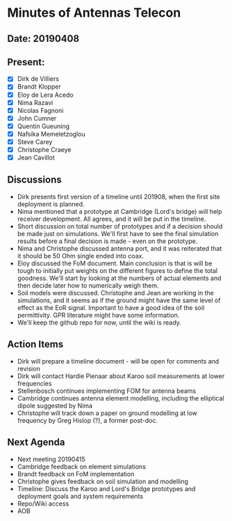# Minutes of Antennas Telecon
## Date: 20190408
## Present: 
- [x] Dirk de Villiers
- [x] Brandt Klopper
- [x] Eloy de Lera Acedo
- [x] Nima Razavi
- [x] Nicolas Fagnoni
- [x] John Cumner
- [x] Quentin Gueuning
- [x] Nafsika Memeletzoglou
- [x] Steve Carey
- [x] Christophe Craeye
- [x] Jean Cavillot

## Discussions
- Dirk presents first version of a timeline until 201908, when the first site deployment is planned.
- Nima mentioned that a prototype at Cambridge (Lord's bridge) will help receiver development.  All agrees, and it will be put in the timeline.  
- Short discussion on total number of prototypes and if a decision should be made just on simulations.  We'll first have to see the final simulation results before a final decision is made - even on the prototype.
- Nima and Christophe discussed antenna port, and it was reiterated that it should be 50 Ohm single ended into coax.
- Eloy discussed the FoM document.  Main conclusion is that is will be tough to initially put weights on the different figures to define the total goodness.  We'll start by looking at the numbers of actual elements and then decide later how to numerically weigh them.
- Soil models were discussed.  Christophe and Jean are working in the simulations, and it seems as if the ground might have the same level of effect as the EoR signal.  Important to have a good idea of the soil permittivity.  GPR literature might have some information.
- We'll keep the github repo for now, until the wiki is ready.

## Action Items
- Dirk will prepare a timeline document - will be open for comments and revision
- Dirk will contact Hardie Pienaar about Karoo soil measurements at lower frequencies
- Stellenbosch continues implementing FOM for antenna beams
- Cambridge continues antenna element modelling, including the elliptical dipole suggested by Nima
- Christophe will track down a paper on ground modelling at low frequency by Greg Hislop (?), a former post-doc.

## Next Agenda
- Next meeting 20190415
- Cambridge feedback on element simulations
- Brandt feedback on FoM implementation
- Christophe gives feedback on soil simulation and modelling
- Timeline: Discuss the Karoo and Lord's Bridge prototypes and deployment goals and system requirements
- Repo/Wiki access
- AOB
